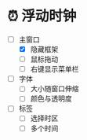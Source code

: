 # ⏰ 浮动时钟

- [ ] 主窗口
  - [x] 隐藏框架
  - [ ] 鼠标拖动
  - [ ] 右键显示菜单栏
- [ ] 字体
  - [ ] 大小随窗口伸缩
  - [ ] 颜色与透明度
- [ ] 标签
  - [ ] 选择时区
  - [ ] 多个时间
